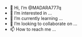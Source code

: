 - 👋 Hi, I’m @MADARA777q
- 👀 I’m interested in ...
- 🌱 I’m currently learning ...
- 💞️ I’m looking to collaborate on ...
- 📫 How to reach me ...

<!---
MADARA777q/MADARA777q is a ✨ special ✨ repository because its `README.md` (this file) appears on your GitHub profile.
You can click the Preview link to take a look at your changes.
--->
